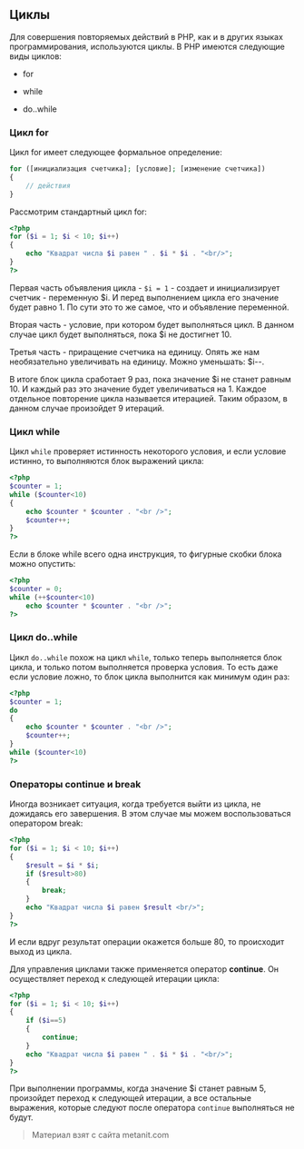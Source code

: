 ## Циклы

Для совершения повторяемых действий в PHP, как и в других языках программирования, используются циклы. В PHP имеются следующие виды циклов:

- for

- while

- do..while

### Цикл for

Цикл for имеет следующее формальное определение:

```php
for ([инициализация счетчика]; [условие]; [изменение счетчика])
{
    // действия
}
```

Рассмотрим стандартный цикл for:

```php
<?php
for ($i = 1; $i < 10; $i++)
{
    echo "Квадрат числа $i равен " . $i * $i . "<br/>";
}
?>
```

Первая часть объявления цикла - `$i = 1` - создает и инициализирует счетчик - переменную $i. И перед выполнением цикла его значение будет равно 1. По сути это то же самое, что и объявление переменной.

Вторая часть - условие, при котором будет выполняться цикл. В данном случае цикл будет выполняться, пока $i не достигнет 10.

Третья часть - приращение счетчика на единицу. Опять же нам необязательно увеличивать на единицу. Можно уменьшать: $i--.

В итоге блок цикла сработает 9 раз, пока значение $i не станет равным 10.  И каждый раз это значение будет увеличиваться на 1. Каждое отдельное повторение цикла называется итерацией. Таким образом, в данном случае произойдет 9 итераций.

### Цикл while

Цикл `while` проверяет истинность некоторого условия, и если условие истинно, то выполняются блок выражений цикла:

```php
<?php
$counter = 1;
while ($counter<10)
{
    echo $counter * $counter . "<br />";
    $counter++;
}
?>
```

Если в блоке while всего одна инструкция, то фигурные скобки блока можно опустить:

```php
<?php
$counter = 0;
while (++$counter<10)
    echo $counter * $counter . "<br />";
?>
```

### Цикл do..while

Цикл `do..while` похож на цикл `while`, только теперь выполняется блок цикла, и только потом выполняется проверка условия. То есть даже если условие ложно, то блок цикла выполнится как минимум один раз:

```php
<?php
$counter = 1;
do
{
    echo $counter * $counter . "<br />";
    $counter++;
}
while ($counter<10)
?>
```

### Операторы continue и break

Иногда возникает ситуация, когда требуется выйти из цикла, не дожидаясь его завершения. В этом случае мы можем воспользоваться оператором break:

```php
<?php
for ($i = 1; $i < 10; $i++)
{
    $result = $i * $i;
    if ($result>80)
    {
        break;
    }
    echo "Квадрат числа $i равен $result <br/>";
}
?>
```

И если вдруг результат операции окажется больше 80, то происходит выход из цикла.

Для управления циклами также применяется оператор **continue**. Он осуществляет переход к следующей итерации цикла:

```php
<?php
for ($i = 1; $i < 10; $i++)
{
    if ($i==5)
    {
        continue;
    }
    echo "Квадрат числа $i равен " . $i * $i . "<br/>";
}
?>
```

При выполнении программы, когда значение $i станет равным 5, произойдет переход к следующей итерации, а все остальные выражения, которые следуют после оператора `continue` выполняться не будут.


> Материал взят с сайта metanit.com